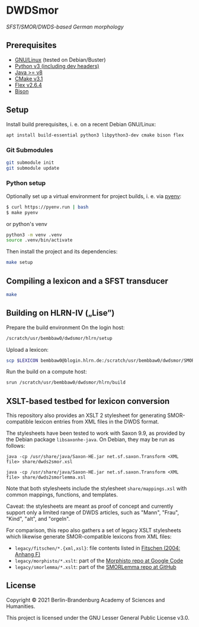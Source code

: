 # DWDSmor

_SFST/SMOR/DWDS-based German morphology_

## Prerequisites

* [GNU/Linux](https://www.debian.org/) (tested on Debian/Buster)
* [Python v3 (including dev headers)](https://www.python.org/)
* [Java >= v8](https://openjdk.java.net/)
* [CMake v3.1](https://cmake.org/)
* [Flex v2.6.4](https://github.com/westes/flex)
* [Bison](https://www.gnu.org/software/bison/)

## Setup

Install build prerequisites, i. e. on a recent Debian GNU/Linux:

```sh
apt install build-essential python3 libpython3-dev cmake bison flex
```

### Git Submodules

```sh
git submodule init
git submodule update
```

### Python setup

Optionally set up a virtual environment for project builds, i. e. via
[pyenv](https://github.com/pyenv/pyenv):

```sh
$ curl https://pyenv.run | bash
$ make pyenv
```

or python's venv

```sh
python3 -m venv .venv
source .venv/bin/activate
```

Then install the project and its dependencies:

```sh
make setup
```
## Compiling a lexicon and a SFST transducer

```sh 
make
```

## Building on HLRN-IV („Lise”)

Prepare the build environment On the login host:

```sh
/scratch/usr/bembbaw0/dwdsmor/hlrn/setup
```

Upload a lexicon:

```sh
scp $LEXICON bembbaw0@blogin.hlrn.de:/scratch/usr/bembbaw0/dwdsmor/SMORLemma/lexicon/lexicon
```

Run the build on a compute host:

```sh
srun /scratch/usr/bembbaw0/dwdsmor/hlrn/build 
```

## XSLT-based testbed for lexicon conversion

This repository also provides an XSLT 2 stylesheet for generating SMOR-compatible
lexicon entries from XML files in the DWDS format.

The stylesheets have been tested to work with Saxon 9.9, as provided by the Debian
package `libsaxonhe-java`. On Debian, they may be run as follows:

    java -cp /usr/share/java/Saxon-HE.jar net.sf.saxon.Transform <XML file> share/dwds2smor.xsl

    java -cp /usr/share/java/Saxon-HE.jar net.sf.saxon.Transform <XML file> share/dwds2smorlemma.xsl

Note that both stylesheets include the stylesheet `share/mappings.xsl` with
common mappings, functions, and templates.

Caveat: the stylesheets are meant as proof of concept and currently support only
a limited range of DWDS articles, such as "Mann", "Frau", "Kind", "alt", and
"orgeln".

For comparison, this repo also gathers a set of legacy XSLT stylesheets which
likewise generate SMOR-compatible lexicons from XML files:

* `legacy/fitschen/*.{xml,xsl}`:
  file contents listed in [Fitschen (2004: Anhang F)](http://www.ims.uni-stuttgart.de/forschung/ressourcen/lexika/IMSLex/fitschendiss.pdf)
* `legacy/morphisto/*.xslt`:
  part of the [Morphisto repo at Google Code](https://code.google.com/archive/p/morphisto/)
* `legacy/smorlemma/*.xslt`:
  part of the [SMORLemma repo at GitHub](https://github.com/rsennrich/SMORLemma/)

## License

Copyright &copy; 2021 Berlin-Brandenburg Academy of Sciences and Humanities.

This project is licensed under the GNU Lesser General Public License v3.0.
